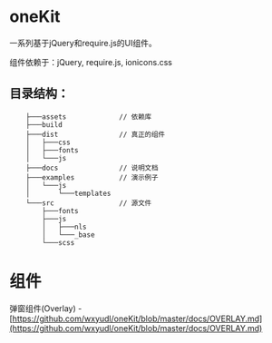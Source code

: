 oneKit
======

一系列基于jQuery和require.js的UI组件。

组件依赖于：jQuery, require.js, ionicons.css

## 目录结构：
        ├───assets             // 依赖库
        ├───build
        ├───dist               // 真正的组件
        │   ├───css
        │   ├───fonts
        │   └───js
        ├───docs               // 说明文档
        ├───examples           // 演示例子
        │   └───js
        │       └───templates
        └───src                // 源文件
            ├───fonts
            ├───js
            │   ├───nls
            │   └───_base
            └───scss

组件
======
弹窗组件(Overlay) - [https://github.com/wxyudl/oneKit/blob/master/docs/OVERLAY.md](https://github.com/wxyudl/oneKit/blob/master/docs/OVERLAY.md)
